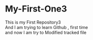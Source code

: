 # My-First-One3
This is my First Repository3
<br>
And I am trying to learn Github , first time
<br>
and now I am try to Modified tracked file
